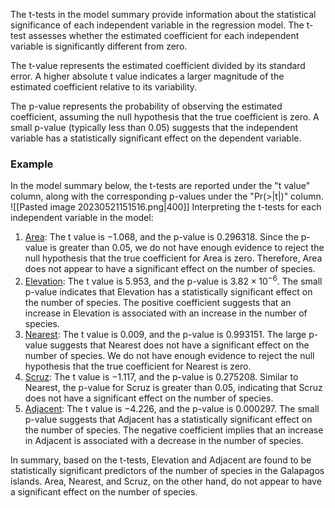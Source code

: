 The t-tests in the model summary provide information about the statistical significance of each independent variable in the regression model. The t-test assesses whether the estimated coefficient for each independent variable is significantly different from zero.

The t-value represents the estimated coefficient divided by its standard error. A higher absolute t value indicates a larger magnitude of the estimated coefficient relative to its variability.

The p-value represents the probability of observing the estimated coefficient, assuming the null hypothesis that the true coefficient is zero. A small p-value (typically less than 0.05) suggests that the independent variable has a statistically significant effect on the dependent variable.

### Example
In the model summary below, the t-tests are reported under the "t value" column, along with the corresponding p-values under the "Pr(>|t|)" column.
![[Pasted image 20230521151516.png|400]]
Interpreting the t-tests for each independent variable in the model:
1. <u>Area</u>: The t value is $-1.068$, and the p-value is $0.296318$. Since the p-value is greater than $0.05$, we do not have enough evidence to reject the null hypothesis that the true coefficient for Area is zero. Therefore, Area does not appear to have a significant effect on the number of species.
2. <u>Elevation</u>: The t value is $5.953$, and the p-value is $3.82 \times 10^{-6}$. The small p-value indicates that Elevation has a statistically significant effect on the number of species. The positive coefficient suggests that an increase in Elevation is associated with an increase in the number of species.
3. <u>Nearest</u>: The t value is $0.009$, and the p-value is $0.993151$. The large p-value suggests that Nearest does not have a significant effect on the number of species. We do not have enough evidence to reject the null hypothesis that the true coefficient for Nearest is zero.
4. <u>Scruz</u>: The t value is $-1.117$, and the p-value is $0.275208$. Similar to Nearest, the p-value for Scruz is greater than $0.05$, indicating that Scruz does not have a significant effect on the number of species.
5. <u>Adjacent</u>: The t value is $-4.226$, and the p-value is $0.000297$. The small p-value suggests that Adjacent has a statistically significant effect on the number of species. The negative coefficient implies that an increase in Adjacent is associated with a decrease in the number of species.

In summary, based on the t-tests, Elevation and Adjacent are found to be statistically significant predictors of the number of species in the Galapagos islands. Area, Nearest, and Scruz, on the other hand, do not appear to have a significant effect on the number of species.

